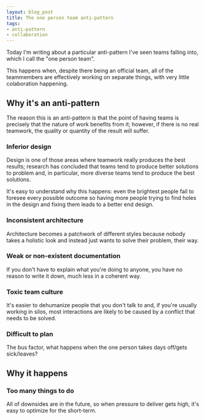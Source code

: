 ```yaml
---
layout: blog_post
title: The one person team anti-pattern
tags:
- anti-pattern
- collaboration
---
```

Today I'm writing about a particular anti-pattern I've seen teams falling into, which I call the "one person team".

This happens when, despite there being an official team, all of the teammembers are effectively working on separate things, with very little colaboration happening.

## Why it's an anti-pattern

The reason this is an anti-pattern is that the point of having teams is precisely that the nature of work benefits from it;
however, if there is no real teamwork, the quality or quantity of the result will suffer.

### Inferior design

Design is one of those areas where teamwork really produces the best results;
research has concluded that teams tend to produce better solutions to problem and, in particular, more diverse teams tend to produce the best solutions.

It's easy to understand why this happens: even the brightest people fail to foresee every possible outcome so having more people trying to find holes in the design and fixing them leads to a better end design.

### Inconsistent architecture

Architecture becomes a patchwork of different styles because nobody takes a holistic look and instead just wants to solve their problem, their way.

### Weak or non-existent documentation

If you don't have to explain what you're doing to anyone,
you have no reason to write it down, much less in a coherent way.

### Toxic team culture

It's easier to dehumanize people that you don't talk to and, if you're usually working in silos, most interactions are likely to be caused by a conflict that needs to be solved.

### Difficult to plan

The bus factor, what happens when the one person takes days off/gets sick/leaves?

## Why it happens

### Too many things to do

All of downsides are in the future, so when pressure to deliver gets high, it's easy to optimize for the short-term.
